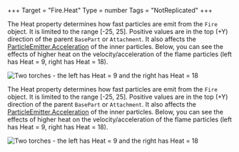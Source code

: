 +++
Target = "Fire.Heat"
Type = number
Tags = "NotReplicated"
+++

The Heat property determines how fast particles are emit from the `Fire` object. It is limited to the range [-25, 25]. Positive values are in the top (+Y) direction of the parent `BasePart` or `Attachment`. It also affects the [ParticleEmitter.Acceleration](https://developer.roblox.com/api-reference/property/ParticleEmitter/Acceleration) of the inner particles. Below, you can see the effects of higher heat on the velocity/acceleration of the flame particles (left has Heat = 9, right has Heat = 18).![Two torches - the left has Heat = 9 and the right has Heat = 18][1][1]: https://developer.roblox.com/assets/bltc9bf8cb45c829244/Fire_Heat.png	The Heat property determines how fast particles are emit from the `Fire` object. It is limited to the range [-25, 25]. Positive values are in the top (+Y) direction of the parent `BasePart` or `Attachment`. It also affects the [ParticleEmitter.Acceleration](https://developer.roblox.com/api-reference/property/ParticleEmitter/Acceleration) of the inner particles. Below, you can see the effects of higher heat on the velocity/acceleration of the flame particles (left has Heat = 9, right has Heat = 18).![Two torches - the left has Heat = 9 and the right has Heat = 18][1][1]: https://developer.roblox.com/assets/bltc9bf8cb45c829244/Fire_Heat.png